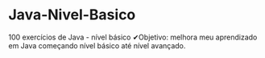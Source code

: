 # Java-Nivel-Basico
100 exercícios de Java - nível básico ✔Objetivo: melhora meu aprendizado em Java começando nível básico até nível avançado.

